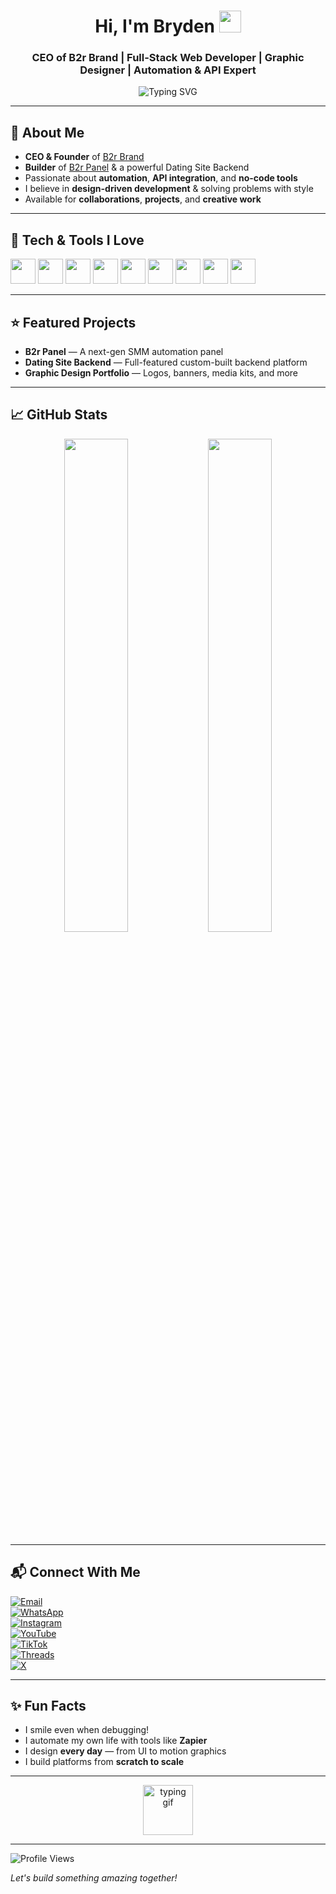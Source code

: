 <h1 align="center"><b>Hi, I'm Bryden</b> <img src="https://media.giphy.com/media/hvRJCLFzcasrR4ia7z/giphy.gif" width="35"/></h1>

<h3 align="center">CEO of B2r Brand | Full-Stack Web Developer | Graphic Designer | Automation & API Expert</h3>

<p align="center">
  <img src="https://readme-typing-svg.herokuapp.com?font=Fira+Code&size=22&duration=3000&pause=1000&color=00FF00&center=true&vCenter=true&width=600&lines=Building+cool+digital+things+with+B2r+Brand...;Web+Dev+|+Design+|+Automation+|+No-Code+Power;Let%E2%80%99s+create+something+awesome+today!" alt="Typing SVG" />
</p>

---

## 🚀 About Me

- **CEO & Founder** of [B2r Brand](https://www.b2rbrand.com)
- **Builder** of [B2r Panel](https://www.b2rbrand.com) & a powerful Dating Site Backend
- Passionate about **automation**, **API integration**, and **no-code tools**
- I believe in **design-driven development** & solving problems with style
- Available for **collaborations**, **projects**, and **creative work**

---

## 🔧 Tech & Tools I Love

<p align="left">
  <img src="https://cdn.jsdelivr.net/gh/devicons/devicon/icons/html5/html5-original.svg" width="40"/>
  <img src="https://cdn.jsdelivr.net/gh/devicons/devicon/icons/css3/css3-original.svg" width="40"/>
  <img src="https://cdn.jsdelivr.net/gh/devicons/devicon/icons/javascript/javascript-original.svg" width="40"/>
  <img src="https://cdn.jsdelivr.net/gh/devicons/devicon/icons/php/php-original.svg" width="40"/>
  <img src="https://cdn.jsdelivr.net/gh/devicons/devicon/icons/mysql/mysql-original.svg" width="40"/>
  <img src="https://cdn.jsdelivr.net/gh/devicons/devicon/icons/wordpress/wordpress-original.svg" width="40"/>
  <img src="https://www.vectorlogo.zone/logos/zapier/zapier-icon.svg" width="40"/>
  <img src="https://www.vectorlogo.zone/logos/adobe_photoshop/adobe_photoshop-icon.svg" width="40"/>
  <img src="https://www.vectorlogo.zone/logos/adobe_illustrator/adobe_illustrator-icon.svg" width="40"/>
</p>

---

## ⭐ Featured Projects

- **B2r Panel** — A next-gen SMM automation panel  
- **Dating Site Backend** — Full-featured custom-built backend platform  
- **Graphic Design Portfolio** — Logos, banners, media kits, and more

---

## 📈 GitHub Stats

<p align="center">
  <img src="https://github-readme-stats.vercel.app/api?username=YourGitHubUsername&show_icons=true&theme=radical" width="45%"/>
  <img src="https://github-readme-streak-stats.herokuapp.com?user=YourGitHubUsername&theme=radical&hide_border=false" width="45%"/>
</p>

---

## 📬 Connect With Me

[![Email](https://img.shields.io/badge/Email-bryden@b2rbrand.com-red?style=for-the-badge&logo=gmail)](mailto:bryden@b2rbrand.com)  
[![WhatsApp](https://img.shields.io/badge/WhatsApp-25D366?style=for-the-badge&logo=whatsapp&logoColor=white)](https://wa.me/255689997037)  
[![Instagram](https://img.shields.io/badge/Instagram-E4405F?style=for-the-badge&logo=instagram&logoColor=white)](https://instagram.com/b2r_panel)  
[![YouTube](https://img.shields.io/badge/YouTube-FF0000?style=for-the-badge&logo=youtube&logoColor=white)](https://youtube.com/@b2r_panel)  
[![TikTok](https://img.shields.io/badge/TikTok-000000?style=for-the-badge&logo=tiktok&logoColor=white)](https://www.tiktok.com/@b2r_panel)  
[![Threads](https://img.shields.io/badge/Threads-000000?style=for-the-badge&logo=threads&logoColor=white)](https://www.threads.net/@b2r_panel)  
[![X](https://img.shields.io/badge/X-1DA1F2?style=for-the-badge&logo=twitter&logoColor=white)](https://x.com/b2r_panel)

---

## ✨ Fun Facts

- I smile even when debugging!
- I automate my own life with tools like **Zapier**
- I design **every day** — from UI to motion graphics
- I build platforms from **scratch to scale**

---

<p align="center">
  <img src="https://media.giphy.com/media/du3J3cXyzhj75IOgvA/giphy.gif" width="80" alt="typing gif"/>
</p>

---

![Profile Views](https://komarev.com/ghpvc/?username=YourGitHubUsername&label=Profile%20views)

*Let's build something amazing together!*

<!--
**Kingbryden/Kingbryden** is a ✨ _special_ ✨ repository because its `README.md` (this file) appears on your GitHub profile.

Here are some ideas to get you started:

- 🔭 I’m currently working on ...
- 🌱 I’m currently learning ...
- 👯 I’m looking to collaborate on ...
- 🤔 I’m looking for help with ...
- 💬 Ask me about ...
- 📫 How to reach me: ...
- 😄 Pronouns: ...
- ⚡ Fun fact: ...
-->
